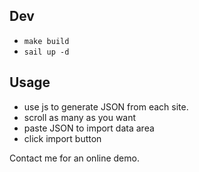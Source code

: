 ## Dev

* `make build`
* `sail up -d`

## Usage

* use js to generate JSON from each site.
* scroll as many as you want
* paste JSON to import data area
* click import button

Contact me for an online demo.
